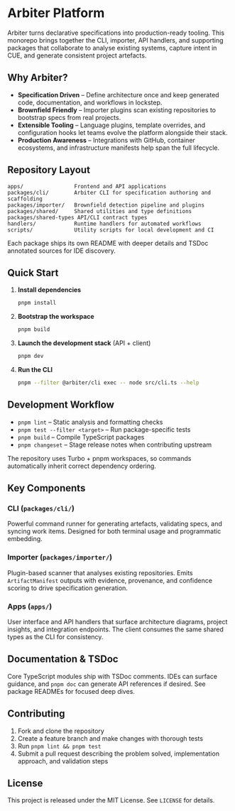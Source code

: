 # Arbiter Platform

Arbiter turns declarative specifications into production-ready tooling. This
monorepo brings together the CLI, importer, API handlers, and supporting
packages that collaborate to analyse existing systems, capture intent in CUE,
and generate consistent project artefacts.

## Why Arbiter?

- **Specification Driven** – Define architecture once and keep generated code,
  documentation, and workflows in lockstep.
- **Brownfield Friendly** – Importer plugins scan existing repositories to
  bootstrap specs from real projects.
- **Extensible Tooling** – Language plugins, template overrides, and
  configuration hooks let teams evolve the platform alongside their stack.
- **Production Awareness** – Integrations with GitHub, container ecosystems, and
  infrastructure manifests help span the full lifecycle.

## Repository Layout

```
apps/                Frontend and API applications
packages/cli/        Arbiter CLI for specification authoring and scaffolding
packages/importer/   Brownfield detection pipeline and plugins
packages/shared/     Shared utilities and type definitions
packages/shared-types API/CLI contract types
handlers/            Runtime handlers for automated workflows
scripts/             Utility scripts for local development and CI
```

Each package ships its own README with deeper details and TSDoc annotated
sources for IDE discovery.

## Quick Start

1. **Install dependencies**
   ```bash
   pnpm install
   ```
2. **Bootstrap the workspace**
   ```bash
   pnpm build
   ```
3. **Launch the development stack** (API + client)
   ```bash
   pnpm dev
   ```
4. **Run the CLI**
   ```bash
   pnpm --filter @arbiter/cli exec -- node src/cli.ts --help
   ```

## Development Workflow

- `pnpm lint` – Static analysis and formatting checks
- `pnpm test --filter <target>` – Run package-specific tests
- `pnpm build` – Compile TypeScript packages
- `pnpm changeset` – Stage release notes when contributing upstream

The repository uses Turbo + pnpm workspaces, so commands automatically inherit
correct dependency ordering.

## Key Components

### CLI (`packages/cli/`)

Powerful command runner for generating artefacts, validating specs, and syncing
work items. Designed for both terminal usage and programmatic embedding.

### Importer (`packages/importer/`)

Plugin-based scanner that analyses existing repositories. Emits
`ArtifactManifest` outputs with evidence, provenance, and confidence scoring to
drive specification generation.

### Apps (`apps/`)

User interface and API handlers that surface architecture diagrams, project
insights, and integration endpoints. The client consumes the same shared types
as the CLI for consistency.

## Documentation & TSDoc

Core TypeScript modules ship with TSDoc comments. IDEs can surface guidance, and
`pnpm doc` can generate API references if desired. See package READMEs for
focused deep dives.

## Contributing

1. Fork and clone the repository
2. Create a feature branch and make changes with thorough tests
3. Run `pnpm lint && pnpm test`
4. Submit a pull request describing the problem solved, implementation approach,
   and validation steps

## License

This project is released under the MIT License. See `LICENSE` for details.
